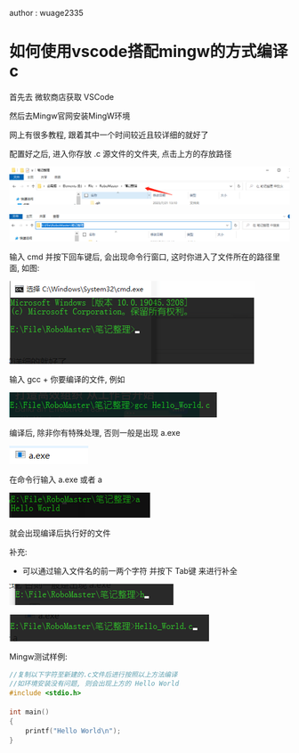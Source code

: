 author : wuage2335

# 如何使用vscode搭配mingw的方式编译c

首先去 微软商店获取  VSCode 

然后去Mingw官网安装MingW环境

网上有很多教程, 跟着其中一个时间较近且较详细的就好了

配置好之后,  进入你存放 .c 源文件的文件夹, 点击上方的存放路径

![image-20230722213428026](md_picture/image-20230722213428026.png)

![image-20230722213442178](md_picture/image-20230722213442178.png)

输入 cmd 并按下回车键后, 会出现命令行窗口, 这时你进入了文件所在的路径里面, 如图: 

![image-20230722213733790](https://raw.githubusercontent.com/wuage2335/My_MD_Online_Graph_Bed/main/img/image-20230722213733790.png)

输入 gcc + 你要编译的文件, 例如

![image-20230722214116896](https://raw.githubusercontent.com/wuage2335/My_MD_Online_Graph_Bed/main/img/image-20230722214116896.png)

编译后, 除非你有特殊处理, 否则一般是出现 a.exe

![image-20230722214149511](https://raw.githubusercontent.com/wuage2335/My_MD_Online_Graph_Bed/main/img/image-20230722214149511.png)

在命令行输入 a.exe 或者 a

![image-20230722214430721](https://raw.githubusercontent.com/wuage2335/My_MD_Online_Graph_Bed/main/img/image-20230722214430721.png)

就会出现编译后执行好的文件

补充:

+  可以通过输入文件名的前一两个字符 并按下 Tab键 来进行补全 

![image-20230722214553065](https://raw.githubusercontent.com/wuage2335/My_MD_Online_Graph_Bed/main/img/image-20230722214553065.png)

![image-20230722214603019](https://raw.githubusercontent.com/wuage2335/My_MD_Online_Graph_Bed/main/img/image-20230722214603019.png)



Mingw测试样例:

```c
//复制以下字符至新建的.c文件后进行按照以上方法编译
//如环境安装没有问题, 则会出现上方的 Hello World
#include <stdio.h>

int main()
{
    printf("Hello World\n");
}
```

